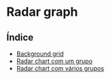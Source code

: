# Radar graph

## Índice

- [Background grid](https://github.com/Dirack/Estudos/tree/master/react/radar_graph/simples#background-grid)
- [Radar chart com um grupo](https://github.com/Dirack/Estudos/tree/master/react/radar_graph/one_group#radar-chart-com-um-grupo)
- [Radar chart com vários grupos](https://github.com/Dirack/Estudos/tree/master/react/radar_graph/multiple_groups#radar-chart-com-v%C3%A1rios-grupos)
